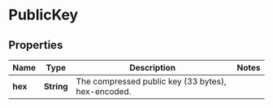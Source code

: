 

# PublicKey


## Properties

Name | Type | Description | Notes
------------ | ------------- | ------------- | -------------
**hex** | **String** | The compressed public key (33 bytes), hex-encoded. | 



